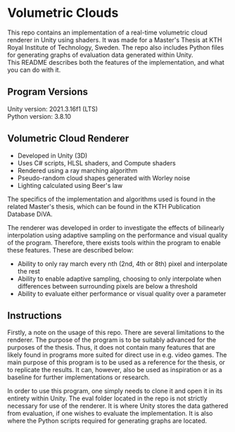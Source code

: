 # Volumetric Clouds
This repo contains an implementation of a real-time volumetric cloud renderer in Unity using shaders. It was made for a Master's Thesis at KTH Royal Institute of Technology, Sweden. The repo also includes Python files for generating graphs of evaluation data generated within Unity.  
This README describes both the features of the implementation, and what you can do with it.

## Program Versions
Unity version: 2021.3.16f1 (LTS)  
Python version: 3.8.10

## Volumetric Cloud Renderer
* Developed in Unity (3D)
* Uses C# scripts, HLSL shaders, and Compute shaders
* Rendered using a ray marching algorithm
* Pseudo-random cloud shapes generated with Worley noise
* Lighting calculated using Beer's law

The specifics of the implementation and algorithms used is found in the related Master's thesis, which can be found in the KTH Publication Database DiVA.
  
The renderer was developed in order to investigate the effects of bilinearly interpolation using adaptive sampling on the performance and visual quality of the program. Therefore, there exists tools within the program to enable these features. These are described below:
* Ability to only ray march every nth (2nd, 4th or 8th) pixel and interpolate the rest
* Ability to enable adaptive sampling, choosing to only interpolate when differences between surrounding pixels are below a threshold
* Ability to evaluate either performance or visual quality over a parameter

## Instructions
Firstly, a note on the usage of this repo. There are several limitations to the renderer. The purpose of the program is to be suitably advanced for the purposes of the thesis. Thus, it does not contain many features that are likely found in programs more suited for direct use in e.g. video games. The main purpose of this program is to be used as a reference for the thesis, or to replicate the results. It can, however, also be used as inspiration or as a baseline for further implementations or research.

In order to use this program, one simply needs to clone it and open it in its entirety within Unity. The eval folder located in the repo is not strictly necessary for use of the renderer. It is where Unity stores the data gathered from evaluation, if one wishes to evaluate the implementation. It is also where the Python scripts required for generating graphs are located.
